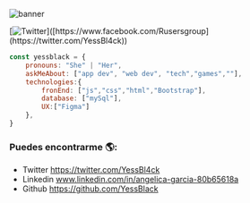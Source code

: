 ![banner](https://user-images.githubusercontent.com/70681219/211132768-cccbbae2-d8f9-469b-be19-e999c0f738ee.jpg)

[![Twitter]([http://rusersgroup.com/img/final5x5.png](https://cdn-icons-png.flaticon.com/512/1384/1384065.png))]([https://www.facebook.com/Rusersgroup](https://twitter.com/YessBl4ck))


```javascript
const yessblack = {
    pronouns: "She" | "Her",
    askMeAbout: ["app dev", "web dev", "tech","games",""],
    technologies:{
        fronEnd: ["js","css","html","Bootstrap"],
        database: ["mySql"],
        UX:["Figma"]
    },
}
```

### Puedes encontrarme 🌎:
- Twitter https://twitter.com/YessBl4ck
- Linkedin www.linkedin.com/in/angelica-garcia-80b65618a
- Github https://github.com/YessBlack


